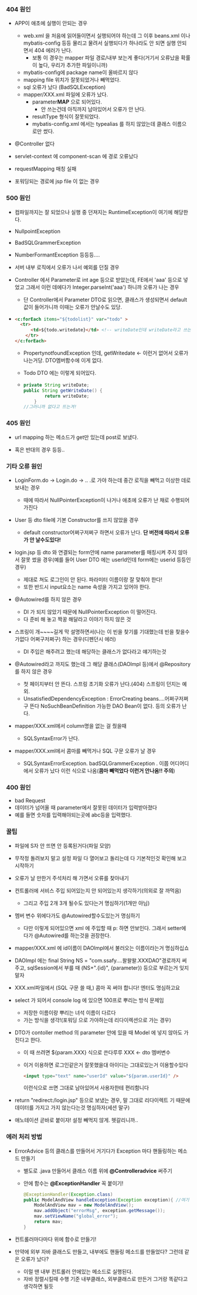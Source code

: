 ### 404 원인

* APP이 애초에 실행이 안되는 경우
  * web.xml 을 처음에 읽어들이면서 실행되어야 하는데 그 이후 beans.xml 이나 mybatis-config 등등 물리고 물려서 실행되다가 하나라도 안 되면 실행 안되면서 404 에러가 난다.
    * 보통 이 경우는 mapper 파일 경로/내부 보는게 좋다(거기서 오류났을 확률이 높다, 우리가 추가한 파일이니까)
  * mybatis-config에 package name이 올바르지 않다
  * mapping file 위치가 잘못되었거나 빼먹었다.
  * sql 오류가 났다 (BadSQLException)
  * mapper/XXX.xml 파일에 오류가 났다.
    * parameter**MAP** 으로 되어있다.
      * 안 쓰는건데 아직까지 남아있어서 오류가 안 난다.
    * resultType 형식이 잘못되었다.
    * mybatis-config.xml  에서는 typealias 를 하지 않았는데 클래스 이름으로만 썼다.

* @Controller 없다
* servlet-context 에 component-scan 에 경로 오류났다
* requestMapping  매칭 실패
* 포워딩되는  경로에 jsp file 이 없는 경우

### 500 원인

* 컴파일까지는 잘 되었으나 실행 중 던져지는 RuntimeException이 여기에 해당한다.

* NullpointException

* BadSQLGrammerException

* NumberFormantException 등등등.... 

* 서버 내부 로직에서 오류가 나서 예외를 던질 경우

* Controller 에서 Parameter로 int age 등으로 받았는데, FE에서 'aaa' 등으로 넣었고 그래서 이런 데에다가 Integer.parseInt('aaa') 하니까 오류가 나는 경우

  * 단 Controller에서 Parameter DTO로 읽으면, 클래스가 생성되면서 default 값이 들어가니까 이때는 오류가 안날수도 있당.

* ```html
  <c:forEach items="${todolist}" var="todo" >
  	<tr>
      	<td>${todo.writedate}</td> <!-- writeDate인데 writeDate라고 쓰는 경우-->
      </tr>
  </c:forEach>
  ```

  * PropertynotfoundException 인데, getWritedate <- 이런거 없어서 오류가 나는거당. DTO멤버함수에 이게 없다.

  * Todo DTO 에는 이렇게 되어있다.

  * ```java
    private String writeDate;
    public String getWriteDate() {
    		return writeDate;
    	}
    //그러니까 없다고 뜨는겨!
    ```

    

### 405 원인

* url mapping 하는 메소드가 get만 있는데 post로 보냈다.

* 혹은 반대의 경우 등등..

### 기타 오류 원인

* LoginForm.do -> Login.do -> .. .로 가야 하는데 중간 로직을 빼먹고 이상한 데로 보내는 경우 
  * 때에 따라서 NullPointerException이 나거나 애초에 오류가 난 채로 수행되어 가진다

* User 등 dto file에 기본 Constructor를 쓰지 않았을 경우
  * default constructor어쩌구저쩌구 하면서 오류가 난다. **단 버전에 따라서 오류가 안 날수도있다!**
* login.jsp 등 dto 와 연결되는 form안에 name parameter를 매칭시켜 주지 않아서 잘못 썼을 경우(예를 들어 User DTO 에는 userId인데 form에는 userid 등등인 경우)
  * 제대로 쳐도 로그인이 안 된다. 파라미터 이름이랑 잘 맞춰야 한다!
  * 또한 반드시 input요소는 name 속성을 가지고 있어야 한다.
* @Autowired를 하지 않은 경우
  * DI 가 되지 않았기 때문에 NullPointerException 이 떨어진다.
  * 다 준비 해 놓고 짝꿍 해달라고 이야기 하지 않은 것
* 스프링이 개~~~~길게 막 설명하면서(나는 이 빈을 찾기를 기대했는데 빈을 찾을수가없다 어쩌구저쩌구) 하는 경우(디펜던시 에러)
  * DI 주입은 해주려고 했는데 해당하는 클래스가 없다라고 얘기하는것

* @Autowired라고 까지도 했는데 그 해당 클래스(DAOImpl 등)에서 @Repository 를 하지 않은 경우
  * 첫 페이지부터 안 뜬다. 스프링 초기화 오류가 난다.(404) 스프링이 던지는 예외.
  * UnsatisfiedDependencyException :  ErrorCreating beans....어쩌구저쩌구 뜬다 NoSuchBeanDefinition 가능한 DAO Bean이 없다. 등의 오류가 난다.
* mapper/XXX.xml에서 column명을 없는 걸 줬을때
  * SQLSyntaxError가 난다.
* mapper/XXX.xml에서 콤마를 빼먹거나 SQL 구문 오류가 날 경우
  * SQLSyntaxErrorException. badSQLGrammerException . 이쯤 어디어디에서 오류가 났다 이런 식으로 나옴(**콤마 빼먹었다 이런거 안나옴!! 주의**)

### 400 원인

* bad Request
* 데이터가 넘어올 때 parameter에서 잘못된 데이터가 입력받아졌다
* 예를 들면 숫자를 입력해야되는곳에 abc등을 입력했다.

### 꿀팁

* 파일에  S자 안 뜨면 안 등록된거다(파일 모양)

* 무작정 돌려보지 말고 설정 파일 다 열어보고 돌리는데 다 기본적인것 확인해 보고 시작하기

* 오류가 날 만한거 주석처리 해 가면서 오류를 찾아내기

* 컨트롤러에 서비스 주입 되어있는지 안 되어있는지 생각하기(의외로 잘 까먹음)

  * 그리고 주입 2개 3개 될수도 있다는거 명심하기(1개만 아님)

* 멤버 변수 위에다가도 @Autowired할수도있는거 명심하기

  * 다만 이렇게 되어있으면 xml 에 주입할 때 p: 하면 안보인다. 그래서 setter에 다가 @Autowired를 하는것을 권장한다.

* mapper/XXX.xml 에 id이름이  DAOImpl에서 불러오는 이름이라는거 명심하십쇼

* DAOImpl 에는 final String NS = "com.ssafy....왈왈왈.XXXDAO"경로까지 써주고, sqlSession에서 부를 때 (NS+".{id}", {parameter}) 등으로 부르는거 잊지말자

* XXX.xml파일에서 (SQL 구문 쓸 때,) 콤마 꼭 써야 합니다! 엔터도 명심하고요

* select 가 되어서 console log 에 있으면 100프로 뿌리는 방식 문제임

  * 저장한 이름이랑 뿌리는 녀석 이름이 다르다
  * 가는 방식을 생각!(포워딩 으로 가야하는데 리다이렉션으로 가는 경우)

* DTO가 contoller method 의 parameter 안에 있을 때 Model 에 넣지 않아도 가진다고 한다.

  * 이 때 쓰려면 ${param.XXX} 식으로 쓴다루루 XXX <- dto 멤버변수

  * 이거 이용하면 로그인같은거 잘못했을대 아이디는 그대로있는거 이용할수있다

    ``` html
    <input type="text" name="userId" value="${param.userId}" />
    ```

    이런식으로 쓰면 그대로 남아있어서 사용자한테 편리함니다

* return "redirect:/login.jsp" 등으로 보냈는 경우, 말 그대로 리다이렉트 기 때문에 데이터를 가지고 가지 않는다는것 명심하자(세션 말구)

* 애노테이션 곧바로 붙이자! 설정 빼먹지 않게. 헷갈리니까..

### 에러 처리 방법

* ErrorAdvice 등의 클래스를 만들어서 거기다가 Exception 마다 핸들링하는 메소드 만들기

  * 별도로 .java 만들어서 클래스 이름 위에 **@Controlleradvice**  써주기

  * 안에 함수는 **@ExceptionHandler** 꼭 붙이기!

    ```java
    @ExceptionHandler(Exception.class)
    public ModelAndView handleException(Exception exception){ //여기 매개변수에 오는 타입을 다른걸로 만들수있는거시당. 예를들면 NullPointerException.class이런거.
        ModelAndView mav = new ModelAndView();
        mav.addObject("errorMsg", exception.getMessage());
        mav.setViewName("global_error");
        return mav;
    }
    ```

* 컨트롤러마다마다 위에 함수로 만들기!

* 만약에 외부 자바 클래스도 만들고, 내부에도 핸들링 메소드를 만들었다? 그런데 같은 오류가 났다?

  * 이럴 땐 내부 컨트롤러 안에있는 메소드로 실행된다.
  * 자바 정렬시킬때 수행 기준 내부클래스, 외부클래스로 만든거 그거랑 똑같다고 생각하면 될듯

  

